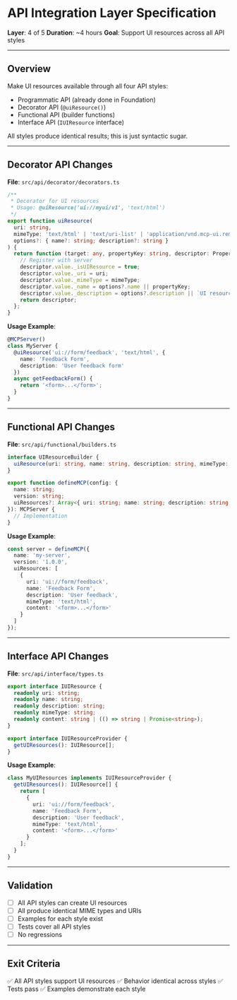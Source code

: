 # API Integration Layer Specification

**Layer**: 4 of 5
**Duration**: ~4 hours
**Goal**: Support UI resources across all API styles

---

## Overview

Make UI resources available through all four API styles:
- Programmatic API (already done in Foundation)
- Decorator API (`@uiResource()`)
- Functional API (builder functions)
- Interface API (`IUIResource` interface)

All styles produce identical results; this is just syntactic sugar.

---

## Decorator API Changes

**File**: `src/api/decorator/decorators.ts`

```typescript
/**
 * Decorator for UI resources
 * Usage: @uiResource('ui://myui/v1', 'text/html')
 */
export function uiResource(
  uri: string,
  mimeType: 'text/html' | 'text/uri-list' | 'application/vnd.mcp-ui.remote-dom+javascript' = 'text/html',
  options?: { name?: string; description?: string }
) {
  return function (target: any, propertyKey: string, descriptor: PropertyDescriptor) {
    // Register with server
    descriptor.value._isUIResource = true;
    descriptor.value._uri = uri;
    descriptor.value._mimeType = mimeType;
    descriptor.value._name = options?.name || propertyKey;
    descriptor.value._description = options?.description || `UI resource: ${uri}`;
    return descriptor;
  };
}
```

**Usage Example**:
```typescript
@MCPServer()
class MyServer {
  @uiResource('ui://form/feedback', 'text/html', {
    name: 'Feedback Form',
    description: 'User feedback form'
  })
  async getFeedbackForm() {
    return '<form>...</form>';
  }
}
```

---

## Functional API Changes

**File**: `src/api/functional/builders.ts`

```typescript
interface UIResourceBuilder {
  uiResource(uri: string, name: string, description: string, mimeType: string, content: string | (() => string)): UIResourceBuilder;
}

export function defineMCP(config: {
  name: string;
  version: string;
  uiResources?: Array<{ uri: string; name: string; description: string; mimeType: string; content: string | (() => string) }>;
}): MCPServer {
  // Implementation
}
```

**Usage Example**:
```typescript
const server = defineMCP({
  name: 'my-server',
  version: '1.0.0',
  uiResources: [
    {
      uri: 'ui://form/feedback',
      name: 'Feedback Form',
      description: 'User feedback',
      mimeType: 'text/html',
      content: '<form>...</form>'
    }
  ]
});
```

---

## Interface API Changes

**File**: `src/api/interface/types.ts`

```typescript
export interface IUIResource {
  readonly uri: string;
  readonly name: string;
  readonly description: string;
  readonly mimeType: string;
  readonly content: string | (() => string | Promise<string>);
}

export interface IUIResourceProvider {
  getUIResources(): IUIResource[];
}
```

**Usage Example**:
```typescript
class MyUIResources implements IUIResourceProvider {
  getUIResources(): IUIResource[] {
    return [
      {
        uri: 'ui://form/feedback',
        name: 'Feedback Form',
        description: 'User feedback',
        mimeType: 'text/html',
        content: '<form>...</form>'
      }
    ];
  }
}
```

---

## Validation

- [ ] All API styles can create UI resources
- [ ] All produce identical MIME types and URIs
- [ ] Examples for each style exist
- [ ] Tests cover all API styles
- [ ] No regressions

---

## Exit Criteria

✅ All API styles support UI resources
✅ Behavior identical across styles
✅ Tests pass
✅ Examples demonstrate each style
